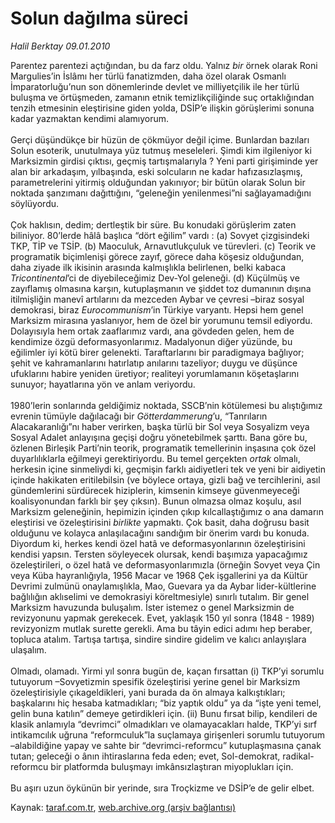 # Solun dağılma süreci

*Halil Berktay 09.01.2010*

<div class="yazi">Parentez parentezi açtığından, bu da farz oldu. Yalnız <i>bir</i> örnek olarak Roni Margulies’in İslâmı her türlü fanatizmden, daha özel olarak Osmanlı İmparatorluğu’nun son dönemlerinde devlet ve milliyetçilik ile her türlü buluşma ve örtüşmeden, zamanın etnik temizlikçiliğinde suç ortaklığından tenzih etmesinin eleştirisine giden yolda, DSİP’e ilişkin görüşlerimi sonuna kadar yazmaktan kendimi alamıyorum. <br/><br/>Gerçi düşündükçe bir hüzün de çökmüyor değil içime. Bunlardan bazıları Solun esoterik, unutulmaya yüz tutmuş meseleleri. Şimdi kim ilgileniyor ki Marksizmin girdisi çıktısı, geçmiş tartışmalarıyla ? Yeni parti girişiminde yer alan bir arkadaşım, yılbaşında, eski solcuların ne kadar hafızasızlaşmış, parametrelerini yitirmiş olduğundan yakınıyor; bir bütün olarak Solun bir noktada şanzımanı dağıttığını, “geleneğin yenilenmesi”ni sağlayamadığını söylüyordu. <br/><br/>Çok haklısın, dedim; dertleştik bir süre. Bu konudaki görüşlerim zaten biliniyor. 80’lerde hâlâ başlıca “dört eğilim” vardı : (a) Sovyet çizgisindeki TKP, TİP ve TSİP. (b) Maoculuk, Arnavutlukçuluk ve türevleri. (c) Teorik ve programatik biçimlenişi görece zayıf, görece daha köşesiz olduğundan, daha ziyade ilk ikisinin arasında kalmışlıkla belirlenen, belki kabaca <i>Tricontinental</i>’ci de diyebileceğimiz Dev-Yol geleneği. (d) Küçülmüş ve zayıflamış olmasına karşın, kutuplaşmanın ve şiddet toz dumanının dışına itilmişliğin manevî artılarını da mezceden Aybar ve çevresi –biraz sosyal demokrasi, biraz <i>Eurocommunism</i>’in Türkiye varyantı. Hepsi hem genel Marksizm mirasına yaslanıyor, hem de özel bir yorumunu temsil ediyordu. Dolayısıyla hem ortak zaaflarımız vardı, ana gövdeden gelen, hem de kendimize özgü deformasyonlarımız. Madalyonun diğer yüzünde, bu eğilimler iyi kötü birer gelenekti. Taraftarlarını bir paradigmaya bağlıyor; şehit ve kahramanlarını hatırlatıp anılarını tazeliyor; duygu ve düşünce ufuklarını habire yeniden üretiyor; realiteyi yorumlamanın köşetaşlarını sunuyor; hayatlarına yön ve anlam veriyordu. <br/><br/>1980’lerin sonlarında geldiğimiz noktada, SSCB’nin kötülemesi bu alıştığımız evrenin tümüyle dağılacağı bir <i>Götterdammerung</i>’u, “Tanrıların Alacakaranlığı”nı haber verirken, başka türlü bir Sol veya Sosyalizm veya Sosyal Adalet anlayışına geçişi doğru yönetebilmek şarttı. Bana göre bu, özlenen Birleşik Parti’nin teorik, programatik temellerinin inşasına çok özel duyarlılıklarla eğilmeyi gerektiriyordu. Bu temel gerçekten <i>ortak</i> olmalı, herkesin içine sinmeliydi ki, geçmişin farklı aidiyetleri tek ve yeni bir aidiyetin içinde hakikaten eritilebilsin (ve böylece ortaya, gizli bağ ve tercihlerini, asıl gündemlerini sürdürecek hiziplerin, kimsenin kimseye güvenmeyeceği koalisyonundan farklı bir şey çıksın). Bunun olmazsa olmaz koşulu, asıl Marksizm geleneğinin, hepimizin içinden çıkıp kılcallaştığımız o ana damarın eleştirisi ve özeleştirisini <i>birlikte</i> yapmaktı. Çok basit, daha doğrusu basit olduğunu ve kolayca anlaşılacağını sandığım bir önerim vardı bu konuda. Diyordum ki, herkes kendi özel hatâ ve deformasyonlarının özeleştirisini kendisi yapsın. Tersten söyleyecek olursak, kendi başımıza yapacağımız özeleştirileri, o özel hatâ ve deformasyonlarımızla (örneğin Sovyet veya Çin veya Küba hayranlığıyla, 1956 Macar ve 1968 Çek işgallerini ya da Kültür Devrimi zulmünü onaylamışlıkla, Mao, Guevara ya da Aybar lider-kültlerine bağlılığın aklıselimi ve demokrasiyi köreltmesiyle) sınırlı tutalım. Bir genel Marksizm havuzunda buluşalım. İster istemez o genel Marksizmin de revizyonunu yapmak gerekecek. Evet, yaklaşık 150 yıl sonra (1848 - 1989) revizyonizm mutlak surette gerekli. Ama bu tâyin edici adımı hep beraber, topluca atalım. Tartışa tartışa, sindire sindire gidelim ve kalıcı anlayışlara ulaşalım. <br/><br/>Olmadı, olamadı. Yirmi yıl sonra bugün de, kaçan fırsattan (i) TKP’yi sorumlu tutuyorum –Sovyetizmin spesifik özeleştirisi yerine genel bir Marksizm özeleştirisiyle çıkageldikleri, yani burada da ön almaya kalkıştıkları; başkalarını hiç hesaba katmadıkları; “biz yaptık oldu” ya da “işte yeni temel, gelin buna katılın” demeye getirdikleri için. (ii) Bunu fırsat bilip, kendileri de klasik anlamıyla “devrimci” olmadıkları ve olamayacakları halde, TKP’yi sırf intikamcılık uğruna “reformculuk”la suçlamaya girişenleri sorumlu tutuyorum –alabildiğine yapay ve sahte bir “devrimci-reformcu” kutuplaşmasına çanak tutan; geleceği o ânın ihtiraslarına feda eden; evet, Sol-demokrat, radikal-reformcu bir platformda buluşmayı imkânsızlaştıran miyoplukları için. <br/><br/>Bu aşırı uzun öykünün bir yerinde, sıra Troçkizme ve DSİP’e de gelir elbet.</div>

Kaynak: [taraf.com.tr](http://www.taraf.com.tr:80/makale/9431.htm), [web.archive.org (arşiv bağlantısı)](http://web.archive.org/web/20100329035718/http://www.taraf.com.tr:80/makale/9431.htm)
